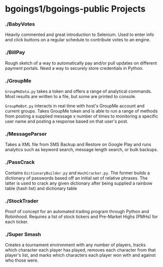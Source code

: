 # bgoings1/bgoings-public Projects

### ./BabyVotes

Heavily commented and great introduction to Selenium. Used to enter info and click buttons on a regular schedule to contribute votes to an engine.

### ./BillPay

Rough sketch of a way to automatically pay and/or pull updates on different payment portals. Need a way to securely store credentials in Python.

### ./GroupMe

`GroupMeData.py` takes a token and offers a range of analytical commands. Most results are written to a file, but some are printed to console.

`GroupMeBot.py` interacts in real time with host's GroupMe account and current groups. Takes GroupMe token and is able to run a range of methods from posting a supplied message x number of times to monitoring a specific user name and posting a response based on that user's post.

### ./MessageParser

Takes a XML file from SMS Backup and Restore on Google Play and runs analytics such as keyword search, message length search, or bulk backups.

### ./PassCrack

Contains `DictionaryBuilder.py` and `HashCracker.py`. The former builds a dictionary of passwords based off an initial set of relative phrases. The latter is used to crack any given dictionary after being supplied a rainbow table (hash list) and dictionary table

### ./StockTrader

Proof of concept for an automated trading program through Python and Robinhood. Requires a list of stock tickers and Pre-Market Highs (PMHs) for each ticker.

### ./Super Smash

Creates a tournament environment with any number of players, tracks which character each player has played, removes each character from that player's list, and marks which characters each player won with and against who those were.
